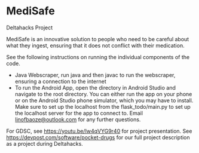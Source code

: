 # MediSafe
Deltahacks Project

MediSafe is an innovative solution to people who need to be careful about what they ingest, ensuring that it does not conflict with their medication.

See the following instructions on running the individual components of the code.
- Java Webscraper, run java and then javac to run the webscraper, ensuring a connection to the internet
- To run the Android App, open the directory in Android Studio and navigate to the root directory. You can either run the app on your phone or on the Android Studio phone simulator, which you may have to install. Make sure to set up the localhost from the flask_todo/main.py to set up the localhost server for the app to connect to. Email linofbaoze@outlook.com for any further questions.

For GDSC, see https://youtu.be/Iw4qVYG9r40 for project presentation.
See https://devpost.com/software/pocket-drugs for our full project description as a project during Deltahacks.
